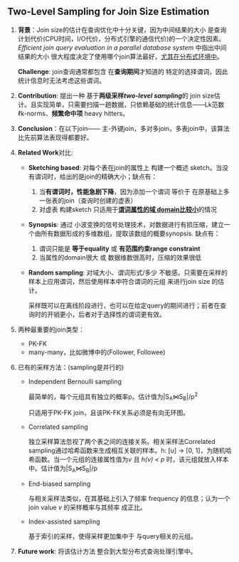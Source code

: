 ## Two-Level Sampling for Join Size Estimation

1. **背景**：Join size的估计在查询优化中十分关键，因为中间结果的大小 是查询计划代价(CPU时间，I/O代价，分布式引擎的通信代价)的一个决定性因素。 *Eﬃcient join query evaluation in a parallel database system* 中指出中间结果的大小 很大程度决定了使用哪个join算法最好，<u>尤其在分布式环境中</u>。

   **Challenge**: join查询通常都包含 在**查询期间**才知道的 特定的选择谓词，因此统计信息时无法考虑这些谓词。

2. **Contribution**: 提出一种 基于**两级采样*two-level sampling***的 join size估计。且实现简单，只需要扫描一趟数据，只依赖基础的统计信息——Lk范数 ℓk-norms、**频繁命中项** heavy hitters。

3. **Conclusion**：在以下join—— 主-外键join，多对多join，多表join中，该算法比先前算法表现得都要好。

4. **Related Work**对比:

   - **Sketching based**: 对每个表在join的属性上 构建一个概述 sketch。当没有谓词时，给出的是join的精确大小；缺点有：

     1. 当**有谓词时，性能急剧下降**，因为添加一个谓词 等价于 在原基础上多一张表的join（查询时创建的虚表）
     2. 对虚表 构建sketch 只适用于<u>**谓词属性的域 domain比较小**</u>的情况

   - **Synopsis**: 通过 小波变换的信号处理技术，对数据进行有损压缩，建立一个由所有数据形成的多维数组，提取该数组的概要synopsis. 缺点有：

     1. 谓词只能是 **等于equality** 或 **有范围约束range constraint**
     2. 当属性的domain很大 或 数据维数很高时，压缩的效果很低

   - **Random sampling**: 对域大小、谓词形式/多少 不敏感。只需要在采样的样本上应用谓词，然后使用样本中符合谓词的元组 来进行join size 的估计。

     采样既可以在离线阶段进行，也可以在给定query的期间进行；前者在查询时的开销更小，后者对于选择性的谓词更有效。

5. 两种最重要的join类型：

   - PK-FK
   - many-many，比如微博中的(Follower, Followee)

6. 已有的采样方法：(sampling是并行的)

   - Independent Bernoulli sampling

     最简单的，每个元组具有独立的概率p。估计值为|S<sub>A</sub>⋈S<sub>B</sub>|/p<sup>2</sup>

     只适用于PK-FK join，且该PK-FK关系必须是有向无环图。

   - Correlated sampling

     独立采样算法忽视了两个表之间的连接关系。相关采样法Correlated sampling通过哈希函数来生成相互关联的样本。h: [u] -> [0, 1]，为随机哈希函数。当一个元组的连接属性值为*v* 且 *h(v) < p* 时，该元组就放入样本中。估计值为|S<sub>A</sub>⋈S<sub>B</sub>|/p

   - End-biased sampling

     与相关采样法类似，在其基础上引入了频率 frequency 的信息；认为一个 join value *v* 的采样概率与其频率 成正比。

   - Index-assisted sampling

     基于索引的采样，使得采样更加集中于 与query相关的元组。

7. **Future work**: 将该估计方法 整合到大型分布式查询处理引擎中。

   

